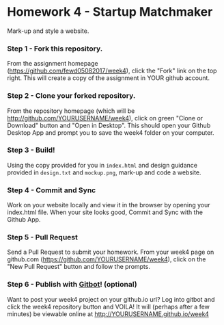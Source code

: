 # Homework 4 - Startup Matchmaker

Mark-up and style a website.

### Step 1 - Fork this repository.

From the assignment homepage (https://github.com/fewd05082017/week4), click the "Fork" link on the top right. This will create a copy of the assignment in YOUR github account.

### Step 2 - Clone your forked repository.

From the repository homepage (which will be http://github.com/YOURUSERNAME/week4), click on green "Clone or Download" button and "Open in Desktop". This should open your Github Desktop App and prompt you to save the week4 folder on your computer.

### Step 3 - Build!

Using the copy provided for you in `index.html` and design guidance provided in `design.txt` and `mockup.png`, mark-up and code a website.

### Step 4 - Commit and Sync

Work on your website locally and view it in the browser by opening your index.html file. When your site looks good, Commit and Sync with the Github App.

### Step 5 - Pull Request

Send a Pull Request to submit your homework. From your week4 page on github.com (https://github.com/YOURUSERNAME/week4), click on the "New Pull Request" button and follow the prompts. 

### Step 6 - Publish with [Gitbot](http://gitbot.co/)! (optional)

Want to post your week4 project on your github.io url? Log into gitbot and click the week4 repository button and VOILA! It will (perhaps after a few minutes) be viewable online at http://YOURUSERNAME.github.io/week4

